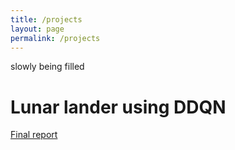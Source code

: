 ```yaml
---
title: /projects
layout: page
permalink: /projects
---
```


slowly being filled

# Lunar lander using DDQN
[Final report](https://wesleyliao.github.io/wesleyliao.github.io/docs/rl_project2.pdf)